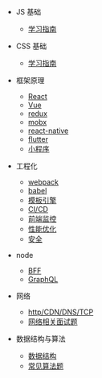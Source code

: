 - JS 基础

  - [学习指南](js/index.md)

- CSS 基础

  - [学习指南](css/index.md)

- 框架原理

  - [React](frame/react/index)
  - [Vue](frame/vue/index.md)
  - [redux](frame/redux/index.md)
  - [mobx](frame/mobx/index.md)
  - [react-native](frame/rn/index.md)
  - [flutter](frame/flutter/index.md)
  - [小程序](frame/mini-program/index.md)

- 工程化

  - [webpack](/engineering/index.md)
  - [babel](engineering/babel.md)
  - [模板引擎](engineering/template/index.md)
  - [CI/CD](engineering/cicd/index.md)
  - [前端监控](engineering/monitor/index.md)
  - [性能优化](engineering/performance/index.md)
  - [安全](engineering/secure/index.md)

- node

  - [BFF](node/bff/index.md)
  - [GraphQL](node/graphql/index.md)

- 网络

  - [http/CDN/DNS/TCP](net/http/index.md)
  - [网络相关面试题](net/interview/index.md)

- 数据结构与算法

  - [数据结构](algorithm/data-structure/index.md)
  - [常见算法题](algorithm/normal/index.md)
